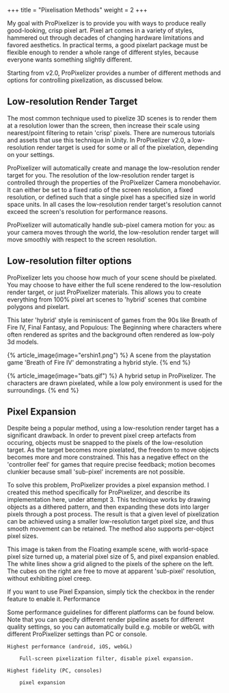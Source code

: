 +++
title = "Pixelisation Methods"
weight = 2
+++

My goal with ProPixelizer is to provide you with ways to produce really good-looking, crisp pixel art. Pixel art comes in a variety of styles, hammered out through decades of changing hardware limitations and favored aesthetics. In practical terms, a good pixelart package must be flexible enough to render a whole range of different styles, because everyone wants something slightly different.

Starting from v2.0, ProPixelizer provides a number of different methods and options for controlling pixelization, as discussed below.

## Low-resolution Render Target

The most common technique used to pixelize 3D scenes is to render them at a resolution lower than the screen, then increase their scale using nearest/point filtering to retain 'crisp' pixels. There are numerous tutorials and assets that use this technique in Unity. In ProPixelizer v2.0, a low-resolution render target is used for some or all of the pixelation, depending on your settings.

ProPixelizer will automatically create and manage the low-resolution render target for you. The resolution of the low-resolution render target is controlled through the properties of the ProPixelizer Camera monobehavior. It can either be set to a fixed ratio of the screen resolution, a fixed resolution, or defined such that a single pixel has a specified size in world space units. In all cases the low-resolution render target's resolution cannot exceed the screen's resolution for performance reasons.

ProPixelizer will automatically handle sub-pixel camera motion for you: as your camera moves through the world, the low-resolution render target will move smoothly with respect to the screen resolution. 

## Low-resolution filter options

ProPixelizer lets you choose how much of your scene should be pixelated. You may choose to have either the full scene rendered to the low-resolution render target, or just ProPixelizer materials. This allows you to create everything from 100% pixel art scenes to 'hybrid' scenes that combine polygons and pixelart. 

This later 'hybrid' style is reminiscent of games from the 90s like Breath of Fire IV, Final Fantasy, and Populous: The Beginning where characters where often rendered as sprites and the background often rendered as low-poly 3d models.

{% article_image(image="ershin1.png") %}
A scene from the playstation game 'Breath of Fire IV' demonstrating a hybrid style.
{% end %}


{% article_image(image="bats.gif") %}
A hybrid setup in ProPixelizer. The characters are drawn pixelated, while a low poly environment is used for the surroundings.
{% end %}

## Pixel Expansion

Despite being a popular method, using a low-resolution render target has a significant drawback. In order to prevent pixel creep artefacts from occuring, objects must be snapped to the pixels of the low-resolution target. As the target becomes more pixelated, the freedom to move objects becomes more and more constrained. This has a negative effect on the 'controller feel' for games that require precise feedback; motion becomes clunkier because small 'sub-pixel' increments are not possible.

To solve this problem, ProPixelizer provides a pixel expansion method. I created this method specifically for ProPixelizer, and describe its implementation here, under attempt 3. This technique works by drawing objects as a dithered pattern, and then expanding these dots into larger pixels through a post process. The result is that a given level of pixelization can be achieved using a smaller low-resolution target pixel size, and thus smooth movement can be retained. The method also supports per-object pixel sizes.

This image is taken from the Floating example scene, with world-space pixel size turned up, a material pixel size of 5, and pixel expansion enabled. The white lines show a grid aligned to the pixels of the sphere on the left. The cubes on the right are free to move at apparent 'sub-pixel' resolution, without exhibiting pixel creep.

If you want to use Pixel Expansion, simply tick the checkbox in the render feature to enable it.
Performance

Some performance guidelines for different platforms can be found below. Note that you can specify different render pipeline assets for different quality settings, so you can automatically build e.g. mobile or webGL with different ProPixelizer settings than PC or console.

    Highest performance (android, iOS, webGL)

        Full-screen pixelization filter, disable pixel expansion.

    Highest fidelity (PC, consoles)

        pixel expansion